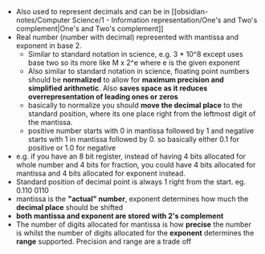 - Also used to represent decimals and can be in [[obsidian-notes/Computer Science/1 - Information representation/One's and Two's complement|One's and Two's complement]]
- Real number (number with decimal) represented with  mantissa and exponent in base 2.
	- Similar to standard notation in science, e.g. 3 \* 10^8 except uses base two so its more like M x 2^e where e is the given exponent
	- Also similar to standard notation in science, floating point numbers should be **normalized** to allow for **maximum precision and simplified arithmetic**. Also **saves space as it reduces overrepresentation of leading ones or zeros**
	- basically to normalize you should **move the decimal place** to the standard position, where its one place right from the leftmost digit of the mantissa.
	- positive number starts with 0 in mantissa followed by 1 and negative starts with 1 in mantissa followed by 0. so basically either 0.1 for positive or 1.0 for negative
- e.g. if you have an 8 bit register, instead of having 4 bits allocated for whole number and 4 bits for fraction, you could have 4 bits allocated for mantissa and 4 bits allocated for exponent instead.
- Standard position of decimal point is always 1 right from the start. eg. 0.110 0110
- mantissa is the **"actual" number**, exponent determines how much the **decimal place** should be shifted
- **both mantissa and exponent are stored with 2's complement**
- The number of digits allocated for mantissa is how **precise** the number is whilst the number of digits allocated for the **exponent** determines the **range** supported. Precision and range are a trade off